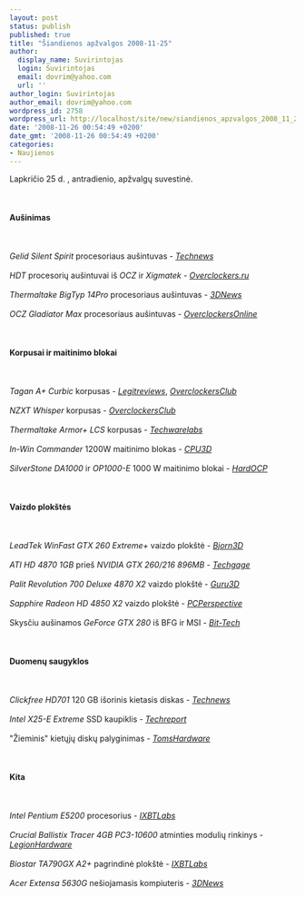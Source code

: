 ```yaml
---
layout: post
status: publish
published: true
title: "Šiandienos apžvalgos 2008-11-25"
author:
  display_name: Suvirintojas
  login: Suvirintojas
  email: dovrim@yahoo.com
  url: ''
author_login: Suvirintojas
author_email: dovrim@yahoo.com
wordpress_id: 2758
wordpress_url: http://localhost/site/new/siandienos_apzvalgos_2008_11_25/
date: '2008-11-26 00:54:49 +0200'
date_gmt: '2008-11-26 00:54:49 +0200'
categories:
- Naujienos
---
```

<p>Lapkričio 25 d. , antradienio, apžvalgų suvestinė.<br />
<br><br />
<br><b>Aušinimas</b><br />
<br><br />
<br><i>Gelid Silent Spirit</i> procesoriaus aušintuvas - <i><a class="ns" href="http://www.technews.lt/?id=Kas&Id=2718">Technews</a></i><br />
<br><i>HDT</i> procesorių aušintuvai iš <i>OCZ</i> ir <i>Xigmatek</i> - <i><a class="ns" href="http://www.overclockers.ru/lab/31123.shtml">Overclockers.ru</a></i><br />
<br><i>Thermaltake BigTyp 14Pro</i> procesoriaus aušintuvas - <i><a class="ns" href="http://www.3dnews.ru/cooling/thermaltake-bigtyp-14pro/">3DNews</a></i><br />
<br><i>OCZ Gladiator Max</i> procesoriaus aušintuvas - <i><a class="ns" href="http://www.overclockersonline.net/?page=articles&num=2191">OverclockersOnline</a></i><br />
<br><br />
<br><b>Korpusai ir maitinimo blokai</b><br />
<br><br />
<br><i>Tagan A+ Curbic</i> korpusas - <i><a class="ns" href="http://www.legitreviews.com/article/829/1/">Legitreviews</a></i>, <i><a class="ns" href="http://www.overclockersclub.com/reviews/tagancurbic/">OverclockersClub</a></i><br />
<br><i>NZXT Whisper</i> korpusas - <i><a class="ns" href="http://www.overclockersclub.com/reviews/nzxt_whisper/">OverclockersClub</a></i><br />
<br><i>Thermaltake Armor+ LCS</i> korpusas - <i><a class="ns" href="http://www.techwarelabs.com/reviews/cases/Thermaltake_Armor+LCS/">Techwarelabs</a></i><br />
<br><i>In-Win Commander</i> 1200W maitinimo blokas - <i><a class="ns" href="http://www.cpu3d.com/review/6551-1/in-win-commander-1200w-power-supply/introduction.html">CPU3D</a></i><br />
<br><i>SilverStone DA1000</i> ir <i>OP1000-E</i> 1000 W maitinimo blokai - <i><a class="ns" href="http://enthusiast.hardocp.com/article.html?art=MTU4MywxLCxoZW50aHVzaWFzdA==">HardOCP</a></i><br />
<br><br />
<br><b>Vaizdo plokštės</b><br />
<br><br />
<br><i>LeadTek WinFast GTX 260 Extreme+</i> vaizdo plokštė - <i><a class="ns" href="http://www.bjorn3d.com/read.php?cID=1390">Bjorn3D</a></i><br />
<br><i>ATI HD 4870 1GB</i> prieš <i>NVIDIA GTX 260/216 896MB</i> - <i><a class="ns" href="http://techgage.com/article/ati_hd_4870_1gb_vs_nvidia_gtx_260216_896mb/">Techgage</a></i><br />
<br><i>Palit Revolution 700 Deluxe 4870 X2</i> vaizdo plokštė - <i><a class="ns" href="http://www.guru3d.com/article/palit-revolution-700-deluxe-4870-x2-review/">Guru3D</a></i><br />
<br><i>Sapphire Radeon HD 4850 X2</i> vaizdo plokštė - <i><a class="ns" href="http://www.pcper.com/article.php?aid=642&type=expert">PCPerspective</a></i><br />
<br>Skysčiu aušinamos <i>GeForce GTX 280</i> iš BFG ir MSI - <i><a class="ns" href="http://www.bit-tech.net/hardware/2008/11/25/watercooled-geforce-gtx-280-shootout/1">Bit-Tech</a></i><br />
<br><br />
<br><b>Duomenų saugyklos</b><br />
<br><br />
<br><i>Clickfree HD701</i> 120 GB išorinis kietasis diskas - <i><a class="ns" href="http://www.technews.lt/?id=Kas&Id=2729">Technews</a></i><br />
<br><i>Intel X25-E Extreme</i> SSD kaupiklis - <i><a class="ns" href="http://www.techreport.com/articles.x/15931">Techreport</a></i><br />
<br>&quot;Žieminis&quot; kietųjų diskų palyginimas - <i><a class="ns" href="http://www.tomshardware.com/reviews/hdd-terabyte-1tb,2077.html">TomsHardware</a></i><br />
<br><br />
<br><b>Kita</b><br />
<br><br />
<br><i>Intel Pentium E5200</i> procesorius - <i><a class="ns" href="http://ixbtlabs.com/articles3/cpu/intel-pentium-e5200-p1.html">IXBTLabs</a></i><br />
<br><i>Crucial Ballistix Tracer 4GB PC3-10600</i> atminties modulių rinkinys - <i><a class="ns" href="http://www.legionhardware.com/document.php?id=791">LegionHardware</a></i><br />
<br><i>Biostar TA790GX A2+</i> pagrindinė plokštė - <i><a class="ns" href="http://ixbtlabs.com/articles3/mainboard/biostar-ta790gx-a2plus-790gx-p1.html">IXBTLabs</a></i><br />
<br><i>Acer Extensa 5630G</i> nešiojamasis kompiuteris - <i><a class="ns" href="http://www.3dnews.ru/mobile/acer-extensa-5630g/">3DNews</a></i><br />
<br><br />
<br><br />
<br></p>
